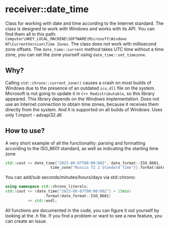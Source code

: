 # receiver::date_time
Class for working with date and time according to the Internet standard. The class is designed to work with Windows and works with its API. You can find them all in this path: `Computer\HKEY_LOCAL_MACHINE\SOFTWARE\Microsoft\Windows NT\CurrentVersion\Time Zones`. The class does not work with millisecond zone offsets. The `date_time::current` method takes UTC time without a time zone, you can set the zone yourself using `date_time::set_timezone`.

## Why?
Calling `std::chrono::current_zone()` causes a crash on most builds of Windows due to the presence of an outdated `icu.dll` file on the system. Microsoft is not going to update it in `C++ Redistributable`, so this library appeared. This library depends on the Windows implementation. Does not use an Internet connection to obtain time zones, because it receives them directly from the system. And it is supported on all builds of Windows. Uses only 1 import - advapi32.dll

## How to use?
A very short example of all the functionality: parsing and formatting according to the ISO_8601 standard, as well as indicating the starting time zone
```cpp
std::cout << date_time{"2023-09-07T00:00:00Z", date_format::ISO_8601,
                    time_zone{"Russia TZ 2 Standard Time"}}.format(date_format::ISO_8601) << std::endl;
```
You can add/sub seconds/minutes/hours/days via std::chrono:
```cpp
using namespace std::chrono_literals;
std::cout << (date_time{"2023-09-07T00:00:00Z"} + 15min)
                 .format(date_format::ISO_8601)
          << std::endl;
```

All functions are documented in the code, you can figure it out yourself by looking at the .h file.
If you find a problem or want to see a new feature, you can create an issue.
